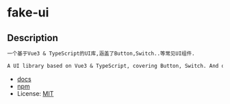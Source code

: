 # fake-ui
## Description
```markdown
一个基于Vue3 & TypeScript的UI库,涵盖了Button,Switch..等常见UI组件.

A UI library based on Vue3 & TypeScript, covering Button, Switch. And other common UI components.
```
- [docs](https://hanzeyang0217.github.io/fake-ui/index.html)
- [npm](https://www.npmjs.com/package/fake-ui)
- License: [MIT](https://opensource.org/licenses/MIT)
